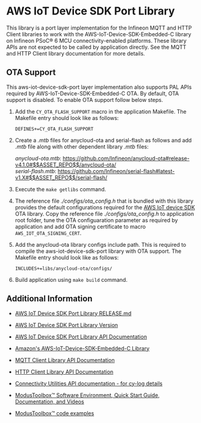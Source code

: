 # AWS IoT Device SDK Port Library

This library is a port layer implementation for the Infineon MQTT and HTTP Client libraries to work with the AWS-IoT-Device-SDK-Embedded-C library on Infineon PSoC® 6 MCU connectivity-enabled platforms. These library APIs are not expected to be called by application directly. See the MQTT and HTTP Client library documentation for more details.

## OTA Support

This aws-iot-device-sdk-port layer implementation also supports PAL APIs required by AWS-IoT-Device-SDK-Embedded-C OTA.
By default, OTA support is disabled. To enable OTA support follow below steps.

1. Add the `CY_OTA_FLASH_SUPPORT` macro in the application Makefile. The Makefile entry should look like as follows:
    ```
    DEFINES+=CY_OTA_FLASH_SUPPORT
    ```

2. Create a *.mtb* files for anycloud-ota and serial-flash as follows and add *.mtb* file along with other dependent library *.mtb* files:

   *anycloud-ota.mtb*: https://github.com/Infineon/anycloud-ota#release-v4.1.0#$$ASSET_REPO$$/anycloud-ota/ <br>
   *serial-flash.mtb*: https://github.com/Infineon/serial-flash#latest-v1.X#$$ASSET_REPO$$/serial-flash/

3. Execute the `make getlibs` command.

4. The reference file *./configs/ota_config.h* that is bundled with this library provides the default configurations required for the [AWS IoT device SDK](https://github.com/aws/aws-iot-device-sdk-embedded-C/tree/202103.00) OTA library. Copy the reference file *./configs/ota_config.h* to application root folder, tune the OTA configuaration parameter as required by application and add OTA signing certificate to macro `AWS_IOT_OTA_SIGNING_CERT`.

5. Add the anycloud-ota library configs include path. This is required to compile the aws-iot-device-sdk-port library with OTA support. The Makefile entry should look like as follows:
   ```
   INCLUDES+=libs/anycloud-ota/configs/
   ```

6. Build application using `make build` command.


## Additional Information

- [AWS IoT Device SDK Port Library RELEASE.md](./RELEASE.md)

- [AWS IoT Device SDK Port Library Version](./version.xml)

- [AWS IoT Device SDK Port Library API Documentation](https://infineon.github.io/aws-iot-device-sdk-port/api_reference_manual/html/index.html)

- [Amazon's AWS-IoT-Device-SDK-Embedded-C Library](https://github.com/aws/aws-iot-device-sdk-embedded-C/tree/202103.00)

- [MQTT Client Library API Documentation](https://infineon.github.io/mqtt/api_reference_manual/html/index.html)

- [HTTP Client Library API Documentation](https://infineon.github.io/http-client/api_reference_manual/html/index.html)

- [Connectivity Utilities API documentation - for cy-log details](https://infineon.github.io/connectivity-utilities/api_reference_manual/html/group__logging__utils.html)

- [ModusToolbox&trade; Software Environment, Quick Start Guide, Documentation, and Videos](https://www.infineon.com/cms/en/design-support/tools/sdk/modustoolbox-software/)

- [ModusToolbox&trade; code examples](https://github.com/Infineon?q=mtb-example-anycloud%20NOT%20Deprecated)
